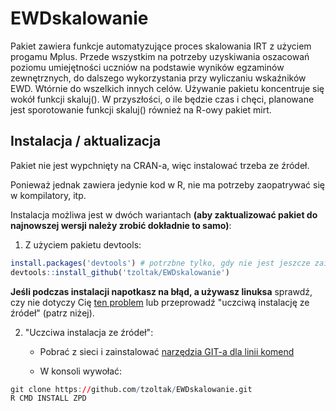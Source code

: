 # EWDskalowanie

Pakiet zawiera funkcje automatyzujące proces skalowania IRT z użyciem progamu Mplus. Przede wszystkim na potrzeby uzyskiwania oszacowań poziomu umiejętności uczniów na podstawie wyników egzaminów zewnętrznych, do dalszego wykorzystania przy wyliczaniu wskaźników EWD. Wtórnie do wszelkich innych celów.
Używanie pakietu koncentruje się wokół funkcji skaluj().
W przyszłości, o ile będzie czas i chęci, planowane jest sporotowanie funkcji skaluj() również na R-owy pakiet mirt. 

## Instalacja / aktualizacja

Pakiet nie jest wypchnięty na CRAN-a, więc instalować trzeba ze źródeł.

Ponieważ jednak zawiera jedynie kod w R, nie ma potrzeby zaopatrywać się w kompilatory, itp.

Instalacja możliwa jest w dwóch wariantach **(aby zaktualizować pakiet do najnowszej wersji należy zrobić dokładnie to samo)**:

1) Z użyciem pakietu devtools:
```r
install.packages('devtools') # potrzbne tylko, gdy nie jest jeszcze zainstalowany
devtools::install_github('tzoltak/EWDskalowanie')
```

**Jeśli podczas instalacji napotkasz na błąd, a używasz linuksa** sprawdź, czy nie dotyczy Cię [ten problem](https://github.com/hadley/devtools/issues/650) lub przeprowadź "uczciwą instalację ze źródeł" (patrz niżej).

2) "Uczciwa instalacja ze źródeł":

   * Pobrać z sieci i zainstalować [narzędzia GIT-a dla linii komend](http://git-scm.com/downloads) 
   
   * W konsoli wywołać:
```r
git clone https://github.com/tzoltak/EWDskalowanie.git
R CMD INSTALL ZPD
```
